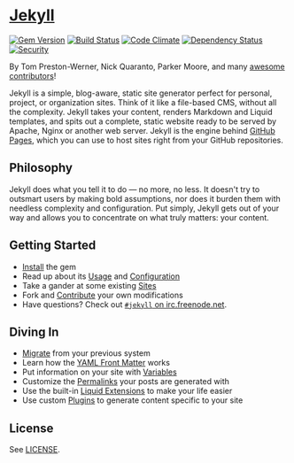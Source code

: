 # [Jekyll](http://jekyllrb.com/)

[![Gem Version](https://img.shields.io/gem/v/jekyll.svg)](https://rubygems.org/gems/jekyll)
[![Build Status](https://img.shields.io/travis/jekyll/jekyll/master.svg)](https://travis-ci.org/jekyll/jekyll)
[![Code Climate](https://img.shields.io/codeclimate/github/jekyll/jekyll.svg)](https://codeclimate.com/github/jekyll/jekyll)
[![Dependency Status](https://img.shields.io/gemnasium/jekyll/jekyll.svg)](https://gemnasium.com/jekyll/jekyll)
[![Security](https://hakiri.io/github/jekyll/jekyll/master.svg)](https://hakiri.io/github/jekyll/jekyll/master)

By Tom Preston-Werner, Nick Quaranto, Parker Moore, and many [awesome contributors](https://github.com/jekyll/jekyll/graphs/contributors)!

Jekyll is a simple, blog-aware, static site generator perfect for personal, project, or organization sites. Think of it like a file-based CMS, without all the complexity. Jekyll takes your content, renders Markdown and Liquid templates, and spits out a complete, static website ready to be served by Apache, Nginx or another web server. Jekyll is the engine behind [GitHub Pages](http://pages.github.com), which you can use to host sites right from your GitHub repositories.

## Philosophy

Jekyll does what you tell it to do — no more, no less. It doesn't try to outsmart users by making bold assumptions, nor does it burden them with needless complexity and configuration. Put simply, Jekyll gets out of your way and allows you to concentrate on what truly matters: your content.

## Getting Started

* [Install](http://jekyllrb.com/docs/installation/) the gem
* Read up about its [Usage](http://jekyllrb.com/docs/usage/) and [Configuration](http://jekyllrb.com/docs/configuration/)
* Take a gander at some existing [Sites](https://wiki.github.com/jekyll/jekyll/sites)
* Fork and [Contribute](http://jekyllrb.com/docs/contributing/) your own modifications
* Have questions? Check out [`#jekyll` on irc.freenode.net](https://botbot.me/freenode/jekyll/).

## Diving In

* [Migrate](http://import.jekyllrb.com/docs/home/) from your previous system
* Learn how the [YAML Front Matter](http://jekyllrb.com/docs/frontmatter/) works
* Put information on your site with [Variables](http://jekyllrb.com/docs/variables/)
* Customize the [Permalinks](http://jekyllrb.com/docs/permalinks/) your posts are generated with
* Use the built-in [Liquid Extensions](http://jekyllrb.com/docs/templates/) to make your life easier
* Use custom [Plugins](http://jekyllrb.com/docs/plugins/) to generate content specific to your site

## License

See [LICENSE](https://github.com/jekyll/jekyll/blob/master/LICENSE).

